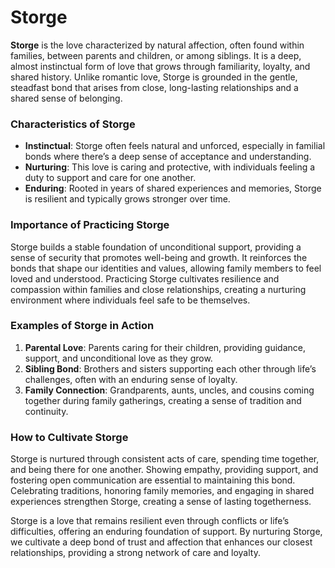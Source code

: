 # Storge

**Storge** is the love characterized by natural affection, often found within families, between parents and children, or among siblings. It is a deep, almost instinctual form of love that grows through familiarity, loyalty, and shared history. Unlike romantic love, Storge is grounded in the gentle, steadfast bond that arises from close, long-lasting relationships and a shared sense of belonging.

### Characteristics of Storge

- **Instinctual**: Storge often feels natural and unforced, especially in familial bonds where there’s a deep sense of acceptance and understanding.
- **Nurturing**: This love is caring and protective, with individuals feeling a duty to support and care for one another.
- **Enduring**: Rooted in years of shared experiences and memories, Storge is resilient and typically grows stronger over time.

### Importance of Practicing Storge

Storge builds a stable foundation of unconditional support, providing a sense of security that promotes well-being and growth. It reinforces the bonds that shape our identities and values, allowing family members to feel loved and understood. Practicing Storge cultivates resilience and compassion within families and close relationships, creating a nurturing environment where individuals feel safe to be themselves.

### Examples of Storge in Action

1. **Parental Love**: Parents caring for their children, providing guidance, support, and unconditional love as they grow.
2. **Sibling Bond**: Brothers and sisters supporting each other through life’s challenges, often with an enduring sense of loyalty.
3. **Family Connection**: Grandparents, aunts, uncles, and cousins coming together during family gatherings, creating a sense of tradition and continuity.

### How to Cultivate Storge

Storge is nurtured through consistent acts of care, spending time together, and being there for one another. Showing empathy, providing support, and fostering open communication are essential to maintaining this bond. Celebrating traditions, honoring family memories, and engaging in shared experiences strengthen Storge, creating a sense of lasting togetherness.

Storge is a love that remains resilient even through conflicts or life’s difficulties, offering an enduring foundation of support. By nurturing Storge, we cultivate a deep bond of trust and affection that enhances our closest relationships, providing a strong network of care and loyalty.